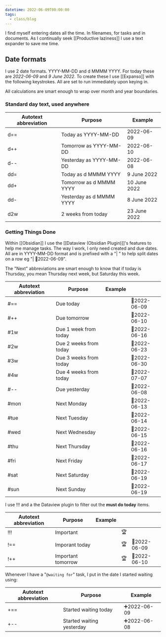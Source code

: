 ```yaml
---
datetime: 2022-06-09T00:00:00
tags:
  - class/blog
---
```

I find myself entering dates all the time. In filenames, for tasks and in documents. As I continually seek [[Productive laziness]] I use a text expander to save me time.
## Date formats
I use 2 date formats. YYYY-MM-DD and d MMMM YYYY. For today these are _2022-06-09_ and _9 June 2022_. To create these I use [[Expanso]] with the following keystrokes. All are set to run immediately upon keying in.

All calculations are smart enough to wrap over month and year boundaries.
### Standard day text, used anywhere

| Autotext abbreviation | Purpose                  | Example      |
| --------------------- | ------------------------ | ------------ |
| d==                   | Today as YYYY-MM-DD      | 2022-06-09   |
| d++                   | Tomorrow as YYYY-MM-DD   | 2022-06-10   |
| d--                   | Yesterday as YYYY-MM-DD  | 2022-06-08   |
| dd=                   | Today as d MMMM YYYY     | 9 June 2022  |
| dd+                   | Tomorrow as d MMMM YYYY  | 10 June 2022 |
| dd-                   | Yesterday as d MMMM YYYY | 8 June 2022  |
| d2w                   | 2 weeks from today       | 23 June 2022 |
### Getting Things Done

Within [[Obsidian]] I use the [[Dataview (Obsidian Plugin)]]'s features to help me manage tasks. The way I work, I only need created and due dates. All are in YYYY-MM-DD format and is prefixed with a "| " to help split dates on a row eg "| 📆2022-06-09".

The "Next" abbreviations are smart enough to know that if today is Thursday, you mean Thursday next week, but Saturday this week.

| Autotext abbreviation | Purpose                | Example |              |
| --------------------- | ---------------------- | ------- | :----------- |
| \#==                  | Due today              |         | 📆2022-06-09 |
| #++                   | Due tomorrow           |         | 📆2022-06-10 |
| \#1w                  | Due 1 week from today  |         | 📆2022-06-16 |
| \#2w                  | Due 2 weeks from today |         | 📆2022-06-23 |
| \#3w                  | Due 3 weeks from today |         | 📆2022-06-30 |
| \#4w                  | Due 4 weeks from today |         | 📆2022-07-07 |
| \#--                  | Due yesterday          |         | 📆2022-06-08 |
| \#mon                 | Next Monday            |         | 📆2022-06-13 |
| \#tue                 | Next Tuesday           |         | 📆2022-06-14 |
| \#wed                 | Next Wednesday         |         | 📆2022-06-15 |
| \#thu                 | Next Thursday          |         | 📆2022-06-16 |
| \#fri                 | Next Friday            |         | 📆2022-06-17 |
| \#sat                 | Next Saturday          |         | 📆2022-06-19 |
| \#sun                 | Next Sunday            |         | 📆2022-06-19 |

I use !!! and a the Dataview plugin to filter out the **must do today** items.

| Autotext abbreviation | Purpose            | Example |     |              |
| --------------------- | ------------------ | ------- | :-- | :----------- |
| !!!                   | Important          |         | 🏆  |              |
| !==                   | Imporant today     |         | 🏆  | 📆2022-06-09 |
| !++                   | Important tomorrow |         | 🏆  | 📆2022-06-10 |

Whenever I have a "`@waiting for`" task, I put in the date I started waiting using:

| Autotext abbreviation | Purpose                   | Example     |
| --------------------- | ------------------------- | ----------- |
| +==                   | Started waiting today     | ➕2022-06-09 |
| +--                   | Started waiting yesterday | ➕2022-06-08 |
